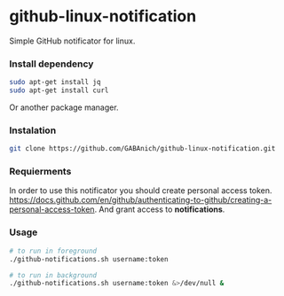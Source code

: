 # github-linux-notification

Simple GitHub notificator for linux.

### Install dependency

```bash
sudo apt-get install jq
sudo apt-get install curl
```

Or another package manager.

### Instalation

```bash
git clone https://github.com/GABAnich/github-linux-notification.git
```

### Requierments

In order to use this notificator you should create personal access token.
https://docs.github.com/en/github/authenticating-to-github/creating-a-personal-access-token.
And grant access to **notifications**.

### Usage

```bash
# to run in foreground
./github-notifications.sh username:token
```

```bash
# to run in background
./github-notifications.sh username:token &>/dev/null &
```

